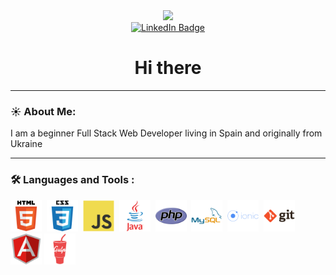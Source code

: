 <div id="header" align="center">
  <img src="https://media.giphy.com/media/YnS7j9pwnECXLMrI4t/giphy.gif" width="200"/>
</div>
<div id="badges" align = "center">
  <a href="https://linkedin.com/in/myroslavadev/">
    <img src="https://img.shields.io/badge/LinkedIn-blue?style=for-the-badge&logo=linkedin&logoColor=white" alt="LinkedIn Badge" />
  </a>
</div>

<h1 align = "center" >Hi there</h1>

---

### :sunny: About Me:

I am a beginner Full Stack Web Developer living in Spain and originally from Ukraine



---

### :hammer_and_wrench: Languages and Tools :

<img src="https://github.com/devicons/devicon/blob/master/icons/html5/html5-original-wordmark.svg" title="Java" alt="Java" width="50" height="50"/>&nbsp;
<img src="https://github.com/devicons/devicon/blob/master/icons/css3/css3-original-wordmark.svg" title="Java" alt="Java" width="50" height="50"/>&nbsp;
<img src="https://github.com/devicons/devicon/blob/master/icons/javascript/javascript-original.svg" alt="Java" width="50" height="50"/>&nbsp;
<img src="https://github.com/devicons/devicon/blob/master/icons/java/java-original-wordmark.svg" title="Java" alt="Java" width="50" height="50"/>&nbsp;
<img src="https://github.com/devicons/devicon/blob/master/icons/php/php-original.svg" title="Java" alt="Java" width="50" height="50"/>&nbsp;
<img src="https://github.com/devicons/devicon/blob/master/icons/mysql/mysql-original-wordmark.svg" title="Java" alt="Java" width="50" height="50"/>&nbsp;
<img src="https://github.com/devicons/devicon/blob/master/icons/ionic/ionic-original-wordmark.svg" title="Ionic" alt="Ionic" width="" height = "50"/>&nbsp;
<img src="https://github.com/devicons/devicon/blob/master/icons/git/git-original-wordmark.svg" title = "Git" alt="Git" width="50" height = "50"/>&nbsp;
<img src="https://github.com/devicons/devicon/blob/master/icons/angularjs/angularjs-original.svg" title="Angular" alt="Angular" width="50" height="50"/>
<img src="https://github.com/devicons/devicon/blob/master/icons/gulp/gulp-plain.svg" title="Gulp" alt="Angular" width="50" height="50"/>

